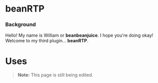 # beanRTP
### Background
Hello! My name is William or **beanbeanjuice**. I hope you're doing okay! Welcome to my third plugin... **beanRTP**.


# Uses

> **Note:** This page is still being edited.

